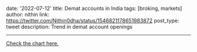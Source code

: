 date: '2022-07-12'
title: Demat accounts in India
tags: [broking, markets]
author: nithin
link: https://twitter.com/Nithin0dha/status/1546821178651983872
post_type: tweet
description: Trend in demat account openings

---
[Check the chart here.](https://twitter.com/Nithin0dha/status/1546821178651983872)
